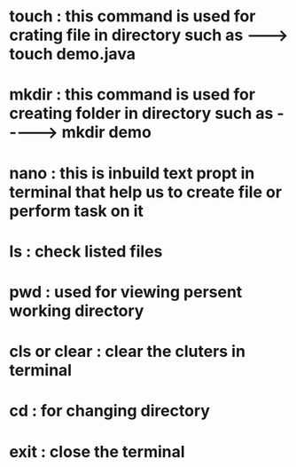 # touch : this command is used for crating file in directory such as ---> touch demo.java

# mkdir : this command is used for creating folder in directory such as -----> mkdir demo

# nano : this is inbuild text propt in terminal that help us to create file or perform task on it 

# ls : check listed files

# pwd : used for viewing persent working directory 

# cls or clear : clear the cluters in terminal 

# cd : for changing directory 

# exit : close the terminal